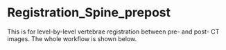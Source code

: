 # Registration_Spine_prepost
This is for level-by-level vertebrae registration between pre- and post- CT images.
The whole workflow is shown below.
